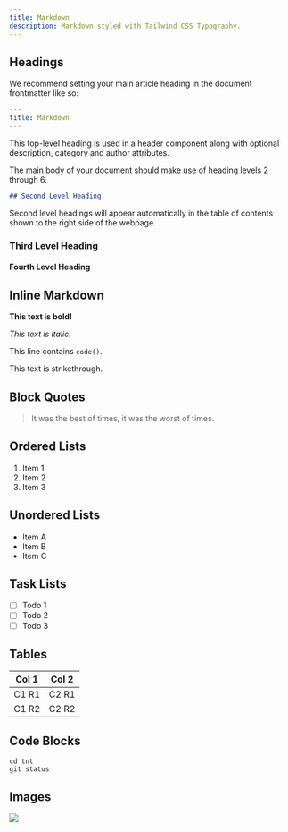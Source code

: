 ```yaml
---
title: Markdown
description: Markdown styled with Tailwind CSS Typography.
---
```


## Headings

We recommend setting your main article heading in the document frontmatter like so:

```yaml
---
title: Markdown
---
```

This top-level heading is used in a header component along with optional description, category and author attributes.

The main body of your document should make use of heading levels 2 through 6.

```md
## Second Level Heading
```

Second level headings will appear automatically in the table of contents shown to the right side of the webpage.

### Third Level Heading

#### Fourth Level Heading

## Inline Markdown

**This text is bold!**

_This text is italic._

This line contains `code()`.

~~This text is strikethrough.~~

## Block Quotes

> It was the best of times, it was the worst of times.

## Ordered Lists

1. Item 1
2. Item 2
3. Item 3

## Unordered Lists

- Item A
- Item B
- Item C

## Task Lists

- [ ] Todo 1
- [ ] Todo 2
- [ ] Todo 3

## Tables

| Col 1 | Col 2 |
| ----- | ----- |
| C1 R1 | C2 R1 |
| C1 R2 | C2 R2 |

## Code Blocks

```shell
cd tnt
git status
```

## Images

![](/images/ian-taylor-IbfAn2hzeSw-unsplash.jpg)
